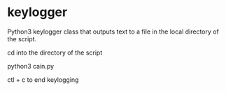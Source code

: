 # keylogger
Python3 keylogger class that outputs text to a file in the local directory of the script. 

cd into the directory of the script

python3 cain.py 

ctl + c to end keylogging
